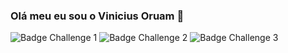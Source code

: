 ### Olá meu eu sou o Vinicius Oruam 👋

![Badge Challenge 1](https://user-images.githubusercontent.com/82980056/156587370-2d9b6153-d208-4855-a527-8568f53b929e.png)
![Badge Challenge 2](https://user-images.githubusercontent.com/82980056/156587381-5eac5149-8513-4713-92c6-cda12e4afcf8.png)
![Badge Challenge 3](https://user-images.githubusercontent.com/82980056/156587395-94335811-5166-4e03-b768-52cad834a6e9.png)
